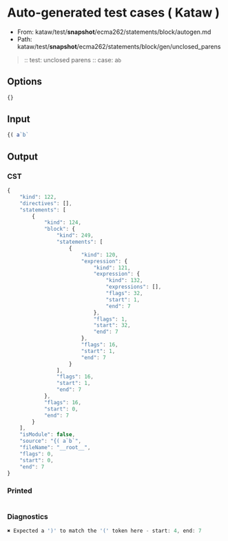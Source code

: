 # Auto-generated test cases ( Kataw )
- From: kataw/test/__snapshot__/ecma262/statements/block/autogen.md
- Path: kataw/test/__snapshot__/ecma262/statements/block/gen/unclosed_parens
> :: test: unclosed parens
> :: case: a`b`
## Options

`````js
{}
`````
## Input

`````js
{( a`b`
`````
## Output

### CST

```javascript
{
    "kind": 122,
    "directives": [],
    "statements": [
        {
            "kind": 124,
            "block": {
                "kind": 249,
                "statements": [
                    {
                        "kind": 120,
                        "expression": {
                            "kind": 121,
                            "expression": {
                                "kind": 132,
                                "expressions": [],
                                "flags": 32,
                                "start": 1,
                                "end": 7
                            },
                            "flags": 1,
                            "start": 32,
                            "end": 7
                        },
                        "flags": 16,
                        "start": 1,
                        "end": 7
                    }
                ],
                "flags": 16,
                "start": 1,
                "end": 7
            },
            "flags": 16,
            "start": 0,
            "end": 7
        }
    ],
    "isModule": false,
    "source": "{( a`b`",
    "fileName": "__root__",
    "flags": 0,
    "start": 0,
    "end": 7
}
```

### Printed

```javascript

```

### Diagnostics

```javascript
✖ Expected a ')' to match the '(' token here - start: 4, end: 7

```

